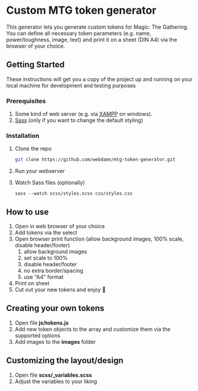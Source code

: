 # Custom MTG token generator

This generator lets you generate custom tokens for Magic: The Gathering. You can define all necessary token parameters (e.g. name, power/toughness, image, text) and print it on a sheet (DIN A4) via the browser of your choice.

## Getting Started

These instructions will get you a copy of the project up and running on your local machine for development and testing purposes

### Prerequisites

1. Some kind of web server (e.g. via [XAMPP](https://www.apachefriends.org/index.html) on windows).
2. [Sass](https://sass-lang.com/install) (only if you want to change the default styling)


### Installation

1. Clone the repo
   ```sh
   git clone https://github.com/webdamn/mtg-token-generator.git
   ```
2. Run your webserver

3. Watch Sass files (optionally)
   ```CMD
   sass --watch scss/styles.scss css/styles.css
   ```

## How to use

1. Open in web browser of your choice
2. Add tokens via the select
3. Open browser print function (allow background images, 100% scale, disable header/footer)
    1. allow background images
    2. set scale to 100%
    3. disable header/footer
    4. no extra border/spacing
    5. use "A4" format
4. Print on sheet
5. Cut out your new tokens and enjoy :metal:

## Creating your own tokens

1. Open file **js/tokens.js**
2. Add new token objects to the array and customize them via the supported options
3. Add images to the **images** folder

## Customizing the layout/design

1. Open file **scss/_variables.scss**
2. Adjust the variables to your liking
